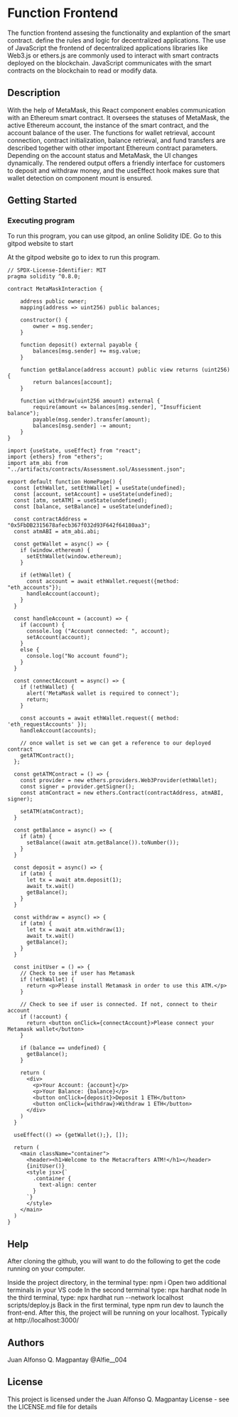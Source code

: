 # Function Frontend

The function frontend assesing the functionality and explantion of the smart contract. define the rules and logic for decentralized applications. The use of JavaScript the frontend of decentralized applications libraries like Web3.js or ethers.js are commonly used to interact with smart contracts deployed on the blockchain. JavaScript communicates with the smart contracts on the blockchain to read or modify data.

## Description

With the help of MetaMask, this React component enables communication with an Ethereum smart contract. It oversees the statuses of MetaMask, the active Ethereum account, the instance of the smart contract, and the account balance of the user. The functions for wallet retrieval, account connection, contract initialization, balance retrieval, and fund transfers are described together with other important Ethereum contract parameters. Depending on the account status and MetaMask, the UI changes dynamically. The rendered output offers a friendly interface for customers to deposit and withdraw money, and the useEffect hook makes sure that wallet detection on component mount is ensured.

## Getting Started

### Executing program
To run this program, you can use gitpod, an online Solidity IDE. Go to this gitpod website to start 


At the gitpod website go to idex to run this program.
```
// SPDX-License-Identifier: MIT
pragma solidity ^0.8.0;

contract MetaMaskInteraction {

    address public owner;
    mapping(address => uint256) public balances;

    constructor() {
        owner = msg.sender;
    }

    function deposit() external payable {
        balances[msg.sender] += msg.value;
    }

    function getBalance(address account) public view returns (uint256) {
        return balances[account];
    }

    function withdraw(uint256 amount) external {
        require(amount <= balances[msg.sender], "Insufficient balance");
        payable(msg.sender).transfer(amount);
        balances[msg.sender] -= amount;
    }
}
```

```
import {useState, useEffect} from "react";
import {ethers} from "ethers";
import atm_abi from "../artifacts/contracts/Assessment.sol/Assessment.json";

export default function HomePage() {
  const [ethWallet, setEthWallet] = useState(undefined);
  const [account, setAccount] = useState(undefined);
  const [atm, setATM] = useState(undefined);
  const [balance, setBalance] = useState(undefined);

  const contractAddress = "0x5FbDB2315678afecb367f032d93F642f64180aa3";
  const atmABI = atm_abi.abi;

  const getWallet = async() => {
    if (window.ethereum) {
      setEthWallet(window.ethereum);
    }

    if (ethWallet) {
      const account = await ethWallet.request({method: "eth_accounts"});
      handleAccount(account);
    }
  }

  const handleAccount = (account) => {
    if (account) {
      console.log ("Account connected: ", account);
      setAccount(account);
    }
    else {
      console.log("No account found");
    }
  }

  const connectAccount = async() => {
    if (!ethWallet) {
      alert('MetaMask wallet is required to connect');
      return;
    }
  
    const accounts = await ethWallet.request({ method: 'eth_requestAccounts' });
    handleAccount(accounts);
    
    // once wallet is set we can get a reference to our deployed contract
    getATMContract();
  };

  const getATMContract = () => {
    const provider = new ethers.providers.Web3Provider(ethWallet);
    const signer = provider.getSigner();
    const atmContract = new ethers.Contract(contractAddress, atmABI, signer);
 
    setATM(atmContract);
  }

  const getBalance = async() => {
    if (atm) {
      setBalance((await atm.getBalance()).toNumber());
    }
  }

  const deposit = async() => {
    if (atm) {
      let tx = await atm.deposit(1);
      await tx.wait()
      getBalance();
    }
  }

  const withdraw = async() => {
    if (atm) {
      let tx = await atm.withdraw(1);
      await tx.wait()
      getBalance();
    }
  }

  const initUser = () => {
    // Check to see if user has Metamask
    if (!ethWallet) {
      return <p>Please install Metamask in order to use this ATM.</p>
    }

    // Check to see if user is connected. If not, connect to their account
    if (!account) {
      return <button onClick={connectAccount}>Please connect your Metamask wallet</button>
    }

    if (balance == undefined) {
      getBalance();
    }

    return (
      <div>
        <p>Your Account: {account}</p>
        <p>Your Balance: {balance}</p>
        <button onClick={deposit}>Deposit 1 ETH</button>
        <button onClick={withdraw}>Withdraw 1 ETH</button>
      </div>
    )
  }

  useEffect(() => {getWallet();}, []);

  return (
    <main className="container">
      <header><h1>Welcome to the Metacrafters ATM!</h1></header>
      {initUser()}
      <style jsx>{`
        .container {
          text-align: center
        }
      `}
      </style>
    </main>
  )
}
```


## Help

After cloning the github, you will want to do the following to get the code running on your computer.

Inside the project directory, in the terminal type: npm i
Open two additional terminals in your VS code
In the second terminal type: npx hardhat node
In the third terminal, type: npx hardhat run --network localhost scripts/deploy.js
Back in the first terminal, type npm run dev to launch the front-end.
After this, the project will be running on your localhost. Typically at http://localhost:3000/

## Authors

Juan Alfonso Q. Magpantay
@Alfie__004


## License

This project is licensed under the Juan Alfonso Q. Magpantay License - see the LICENSE.md file for details
